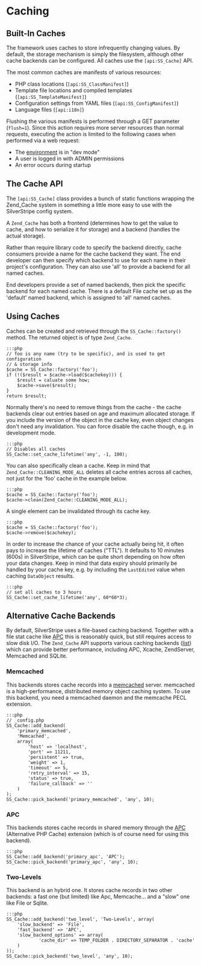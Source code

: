 # Caching

## Built-In Caches

The framework uses caches to store infrequently changing values.
By default, the storage mechanism is simply the filesystem, although
other cache backends can be configured. All caches use the `[api:SS_Cache]` API.

The most common caches are manifests of various resources: 

 * PHP class locations (`[api:SS_ClassManifest]`)
 * Template file locations and compiled templates (`[api:SS_TemplateManifest]`)
 * Configuration settings from YAML files (`[api:SS_ConfigManifest]`)
 * Language files (`[api:i18n]`)

Flushing the various manifests is performed through a GET
parameter (`flush=1`). Since this action requires more server resources than normal requests,
executing the action is limited to the following cases when performed via a web request:

 * The [environment](/topics/environment-management) is in "dev mode"
 * A user is logged in with ADMIN permissions
 * An error occurs during startup

## The Cache API

The `[api:SS_Cache]` class provides a bunch of static functions wrapping the Zend_Cache system 
in something a little more easy to use with the SilverStripe config system.

A `Zend_Cache` has both a frontend (determines how to get the value to cache, 
and how to serialize it for storage) and a backend (handles the actual 
storage).

Rather than require library code to specify the backend directly, cache 
consumers provide a name for the cache backend they want. The end developer 
can then specify which backend to use for each name in their project's
configuration. They can also use 'all' to provide a backend for all named 
caches.

End developers provide a set of named backends, then pick the specific 
backend for each named cache. There is a default File cache set up as the 
'default' named backend, which is assigned to 'all' named caches.

## Using Caches

Caches can be created and retrieved through the `SS_Cache::factory()` method.
The returned object is of type `Zend_Cache`.

	:::php
	// foo is any name (try to be specific), and is used to get configuration 
	// & storage info
	$cache = SS_Cache::factory('foo'); 
	if (!($result = $cache->load($cachekey))) {
		$result = caluate some how;
		$cache->save($result);
	}
	return $result;

Normally there's no need to remove things from the cache - the cache 
backends clear out entries based on age and maximum allocated storage. If you 
include the version of the object in the cache key, even object changes 
don't need any invalidation. You can force disable the cache though,
e.g. in development mode.

	:::php
	// Disables all caches
	SS_Cache::set_cache_lifetime('any', -1, 100);

You can also specifically clean a cache.
Keep in mind that `Zend_Cache::CLEANING_MODE_ALL` deletes all cache
entries across all caches, not just for the 'foo' cache in the example below.

	:::php
	$cache = SS_Cache::factory('foo'); 
	$cache->clean(Zend_Cache::CLEANING_MODE_ALL);

A single element can be invalidated through its cache key.

	:::php
	$cache = SS_Cache::factory('foo');  
	$cache->remove($cachekey);

In order to increase the chance of your cache actually being hit,
it often pays to increase the lifetime of caches ("TTL").
It defaults to 10 minutes (600s) in SilverStripe, which can be
quite short depending on how often your data changes.
Keep in mind that data expiry should primarily be handled by your cache key,
e.g. by including the `LastEdited` value when caching `DataObject` results.

	:::php
	// set all caches to 3 hours
	SS_Cache::set_cache_lifetime('any', 60*60*3);

## Alternative Cache Backends

By default, SilverStripe uses a file-based caching backend.
Together with a file stat cache like [APC](http://us2.php.net/manual/en/book.apc.php) 
this is reasonably quick, but still requires access to slow disk I/O.
The `Zend_Cache` API supports various caching backends ([list](http://framework.zend.com/manual/1.12/en/zend.cache.backends.html))
which can provide better performance, including APC, Xcache, ZendServer, Memcached and SQLite.

### Memcached

This backends stores cache records into a [memcached](http://www.danga.com/memcached/) 
server. memcached is a high-performance, distributed memory object caching system. 
To use this backend, you need a memcached daemon and the memcache PECL extension.

 	:::php
	// _config.php 
	SS_Cache::add_backend(
		'primary_memcached', 
		'Memcached',
		array(
			'host' => 'localhost', 
			'port' => 11211, 
			'persistent' => true, 
			'weight' => 1, 
			'timeout' => 5,
			'retry_interval' => 15, 
			'status' => true, 
			'failure_callback' => '' 
		)
	);
	SS_Cache::pick_backend('primary_memcached', 'any', 10);

### APC

This backends stores cache records in shared memory through the [APC](http://pecl.php.net/package/APC)
 (Alternative PHP Cache) extension (which is of course need for using this backend).

	:::php
	SS_Cache::add_backend('primary_apc', 'APC');
	SS_Cache::pick_backend('primary_apc', 'any', 10);

### Two-Levels

This backend is an hybrid one. It stores cache records in two other backends: 
a fast one (but limited) like Apc, Memcache... and a "slow" one like File or Sqlite.

	:::php
	SS_Cache::add_backend('two_level', 'Two-Levels', array(
		'slow_backend' => 'File',
		'fast_backend' => 'APC',
		'slow_backend_options' => array(
				'cache_dir' => TEMP_FOLDER . DIRECTORY_SEPARATOR . 'cache'
		)
	));
	SS_Cache::pick_backend('two_level', 'any', 10); 